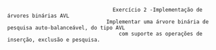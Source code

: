                                      Exercício 2 -Implementação de árvores binárias AVL
                                    Implementar uma árvore binária de pesquisa auto-balanceável, do tipo AVL 
                                        com suporte as operações de inserção, exclusão e pesquisa.
